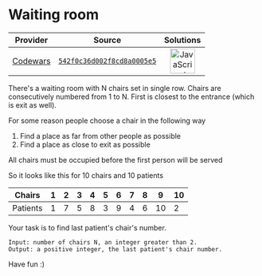 [_metadata_:generated]: - "true"

# Waiting room

<!-- INFO TABLE BEGIN -->

| Provider                                        | Source                                                                               | Solutions                                                                                                                                                    |
| :---------------------------------------------: | :----------------------------------------------------------------------------------: | :----------------------------------------------------------------------------------------------------------------------------------------------------------: |
| [Codewars](../../../docs/providers/Codewars.md) | [`542f0c36d002f8cd8a0005e5`](https://www.codewars.com/kata/542f0c36d002f8cd8a0005e5) | [<img src="https://res.cloudinary.com/rascaltwo/image/upload/v1631924076/javascript_ehszr7.svg" alt="JavaScript" title="JavaScript" width="50" />](solve.js) |

<!-- INFO TABLE END -->

There's a waiting room with N chairs set in single row. Chairs are consecutively numbered from 1 to N. First is closest to the entrance (which is exit as well).
 
For some reason people choose a chair in the following way

1. Find a place as far from other people as possible
2. Find a place as close to exit as possible

All chairs must be occupied before the first person will be served

So it looks like this for 10 chairs and 10 patients

<table>
<thead>
<tr>
  <th>Chairs</th>
  <th>1</th>
  <th>2</th>
  <th>3</th>
  <th>4</th>
  <th>5</th>
  <th>6</th>
  <th>7</th>
  <th>8</th>
  <th>9</th>
  <th>10</th>
<tr>
</thead>

<tbody>

<tr>
  <td>Patients</td>
  <td>1</td>
  <td>7</td>
  <td>5</td>
  <td>8</td>
  <td>3</td>
  <td>9</td>
  <td>4</td>
  <td>6</td>
  <td>10</td>
  <td>2</td>
</tr>

</tbody>

</table>

Your task is to find last patient's chair's number. 

```
Input: number of chairs N, an integer greater than 2.
Output: a positive integer, the last patient's chair number.
```

Have fun :)
